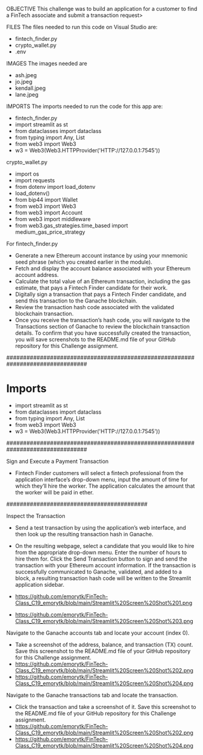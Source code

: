 OBJECTIVE
This challenge was to build an application for a customer to find a FinTech associate and submit a transaction request>

FILES
The files needed to run this code on Visual Studio are:
* fintech_finder.py
* crypto_wallet.py
* .env
    
IMAGES
The images needed are 
* ash.jpeg
* jo.jpeg
* kendall.jpeg
* lane.jpeg

IMPORTS
The imports needed to run the code for this app are:
* fintech_finder.py
* import streamlit as st
* from dataclasses import dataclass
* from typing import Any, List
* from web3 import Web3
* w3 = Web3(Web3.HTTPProvider('HTTP://127.0.0.1:7545'))

crypto_wallet.py
* import os
* import requests
* from dotenv import load_dotenv
* load_dotenv()
* from bip44 import Wallet
* from web3 import Web3
* from web3 import Account
* from web3 import middleware
* from web3.gas_strategies.time_based import medium_gas_price_strategy


For fintech_finder.py
* Generate a new Ethereum account instance by using your mnemonic seed phrase (which you created earlier in the module).
* Fetch and display the account balance associated with your Ethereum account address.
* Calculate the total value of an Ethereum transaction, including the gas estimate, that pays a Fintech Finder candidate for their work.
* Digitally sign a transaction that pays a Fintech Finder candidate, and send this transaction to the Ganache blockchain.
* Review the transaction hash code associated with the validated blockchain transaction.
* Once you receive the transaction’s hash code, you will navigate to the Transactions section of Ganache to review the blockchain transaction details. To confirm that you have successfully created the transaction, you will save screenshots to the README.md file of your GitHub repository for this Challenge assignment.

################################################################################

# Imports
* import streamlit as st
* from dataclasses import dataclass
* from typing import Any, List
* from web3 import Web3
* w3 = Web3(Web3.HTTPProvider('HTTP://127.0.0.1:7545'))

################################################################################

Sign and Execute a Payment Transaction
* Fintech Finder customers will select a fintech professional from the application interface’s drop-down menu, input the amount of time for which they’ll hire the worker. The application calculates the amount that the worker will be paid in ether. 

##########################################

Inspect the Transaction
* Send a test transaction by using the application’s web interface, and then look up the resulting transaction hash in Ganache.

* On the resulting webpage, select a candidate that you would like to hire from the appropriate drop-down menu. Enter the number of hours to hire them for. Click the Send Transaction button to sign and send the transaction with your Ethereum account information. If the transaction is successfully communicated to Ganache, validated, and added to a block, a resulting transaction hash code will be written to the Streamlit application sidebar.
* https://github.com/emorytk/FinTech-Class_C19_emorytk/blob/main/Streamlit%20Screen%20Shot%201.png 
* https://github.com/emorytk/FinTech-Class_C19_emorytk/blob/main/Streamlit%20Screen%20Shot%203.png

Navigate to the Ganache accounts tab and locate your account (index 0). 
* Take a screenshot of the address, balance, and transaction (TX) count. Save this screenshot to the README.md file of your GitHub repository for this Challenge assignment.
* https://github.com/emorytk/FinTech-Class_C19_emorytk/blob/main/Streamlit%20Screen%20Shot%202.png
* https://github.com/emorytk/FinTech-Class_C19_emorytk/blob/main/Streamlit%20Screen%20Shot%204.png

Navigate to the Ganache transactions tab and locate the transaction. 
* Click the transaction and take a screenshot of it. Save this screenshot to the README.md file of your GitHub repository for this Challenge assignment.
* https://github.com/emorytk/FinTech-Class_C19_emorytk/blob/main/Streamlit%20Screen%20Shot%202.png
* https://github.com/emorytk/FinTech-Class_C19_emorytk/blob/main/Streamlit%20Screen%20Shot%204.png

